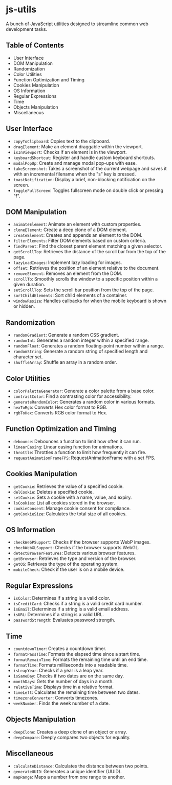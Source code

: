 # js-utils

A bunch of JavaScript utilities designed to streamline common web development tasks.

## Table of Contents

- User Interface
- DOM Manipulation
- Randomization
- Color Utilities
- Function Optimization and Timing
- Cookies Manipulation
- OS Information
- Regular Expressions
- Time
- Objects Manipulation
- Miscellaneous

## User Interface

- `copyToClipboard`: Copies text to the clipboard.
- `dragElement`: Make an element draggable within the viewport.
- `isInViewport`: Checks if an element is in the viewport.
- `keyboardShortcut`: Register and handle custom keyboard shortcuts.
- `modalPopUp`: Create and manage modal pop-ups with ease.
- `takeScreenshot`: Takes a screenshot of the current webpage and saves it with an incremental filename when the "s" key is pressed.
- `toastNotification`: Display a brief, non-blocking notification on the screen.
- `toggleFullScreen`: Toggles fullscreen mode on double click or pressing "f".

## DOM Manipulation

- `animateElement`: Animate an element with custom properties.
- `cloneElement`: Create a deep clone of a DOM element.
- `createElement`: Creates and appends an element to the DOM.
- `filterElements`: Filter DOM elements based on custom criteria.
- `findParent`: Find the closest parent element matching a given selector.
- `getScrollTop`: Retrieves the distance of the scroll bar from the top of the page.
- `lazyLoadImages`: Implement lazy loading for images.
- `offset`: Retrieves the position of an element relative to the document.
- `removeElement`: Removes an element from the DOM.
- `scrollTo`: Smoothly scrolls the window to a specific position within a given duration.
- `setScrollTop`: Sets the scroll bar position from the top of the page.
- `sortChildElements`: Sort child elements of a container.
- `windowResize`: Handles callbacks for when the mobile keyboard is shown or hidden.

## Randomization

- `randomGradient`: Generate a random CSS gradient.
- `randomInt`: Generates a random integer within a specified range.
- `randomFloat`: Generates a random floating-point number within a range.
- `randomString`: Generate a random string of specified length and character set.
- `shuffleArray`: Shuffle an array in a random order.

## Color Utilities

- `colorPaletteGenerator`: Generate a color palette from a base color.
- `contrastColor`: Find a contrasting color for accessibility.
- `generateRandomColor`: Generates a random color in various formats.
- `hexToRgb`: Converts Hex color format to RGB.
- `rgbToHex`: Converts RGB color format to Hex.

## Function Optimization and Timing

- `debounce`: Debounces a function to limit how often it can run.
- `linearEasing`: Linear easing function for animations.
- `throttle`: Throttles a function to limit how frequently it can fire.
- `requestAnimationFrameFPS`: RequestAnimationFrame with a set FPS.

## Cookies Manipulation

- `getCookie`: Retrieves the value of a specified cookie.
- `delCookie`: Deletes a specified cookie.
- `setCookie`: Sets a cookie with a name, value, and expiry.
- `lsCookies`: List all cookies stored in the browser.
- `cookieConsent`: Manage cookie consent for compliance.
- `getCookieSize`: Calculates the total size of all cookies.

## OS Information

- `checkWebPSupport`: Checks if the browser supports WebP images.
- `checkWebGLSupport`: Checks if the browser supports WebGL.
- `detectBrowserFeatures`: Detects various browser features.
- `getBrowser`: Retrieves the type and version of the browser.
- `getOS`: Retrieves the type of the operating system.
- `mobileCheck`: Check if the user is on a mobile device.

## Regular Expressions

- `isColor`: Determines if a string is a valid color.
- `isCreditCard`: Checks if a string is a valid credit card number.
- `isEmail`: Determines if a string is a valid email address.
- `isURL`: Determines if a string is a valid URL.
- `passwordStrength`: Evaluates password strength.

## Time

- `countdownTimer`: Creates a countdown timer.
- `formatPassTime`: Formats the elapsed time since a start time.
- `formatRemainTime`: Formats the remaining time until an end time.
- `formatTime`: Formats milliseconds into a readable time.
- `isLeapYear`: Checks if a year is a leap year.
- `isSameDay`: Checks if two dates are on the same day.
- `monthDays`: Gets the number of days in a month.
- `relativeTime`: Displays time in a relative format.
- `timeLeft`: Calculates the remaining time between two dates.
- `timezoneConverter`: Converts timezones.
- `weekNumber`: Finds the week number of a date.

## Objects Manipulation

- `deepClone`: Creates a deep clone of an object or array.
- `deepCompare`: Deeply compares two objects for equality.

## Miscellaneous

- `calculateDistance`: Calculates the distance between two points.
- `generateUUID`: Generates a unique identifier (UUID).
- `mapRange`: Maps a number from one range to another.
